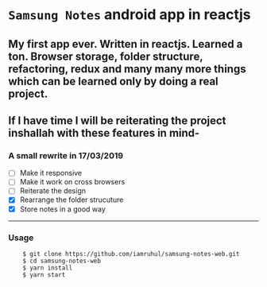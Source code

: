 # `Samsung Notes` **android app** in reactjs

## My first app ever. Written in reactjs. Learned a ton. Browser storage, folder structure, refactoring, redux and many many more things which can be learned only by doing a real project.

## If I have time I will be reiterating the project inshallah with these features in mind-
### A small rewrite in 17/03/2019   
 - [ ] Make it responsive  
 - [ ] Make it work on cross browsers  
 - [ ] Reiterate the design  
 - [x] Rearrange the folder strucuture
 - [x] Store notes in a good way

---

### Usage

```
    $ git clone https://github.com/iamruhul/samsung-notes-web.git
    $ cd samsung-notes-web
    $ yarn install
    $ yarn start
```
